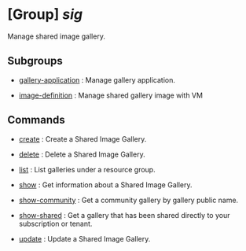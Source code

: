 # [Group] _sig_

Manage shared image gallery.

## Subgroups

- [gallery-application](/Commands/sig/gallery-application/readme.md)
: Manage gallery application.

- [image-definition](/Commands/sig/image-definition/readme.md)
: Manage shared gallery image with VM

## Commands

- [create](/Commands/sig/_create.md)
: Create a Shared Image Gallery.

- [delete](/Commands/sig/_delete.md)
: Delete a Shared Image Gallery.

- [list](/Commands/sig/_list.md)
: List galleries under a resource group.

- [show](/Commands/sig/_show.md)
: Get information about a Shared Image Gallery.

- [show-community](/Commands/sig/_show-community.md)
: Get a community gallery by gallery public name.

- [show-shared](/Commands/sig/_show-shared.md)
: Get a gallery that has been shared directly to your subscription or tenant.

- [update](/Commands/sig/_update.md)
: Update a Shared Image Gallery.
